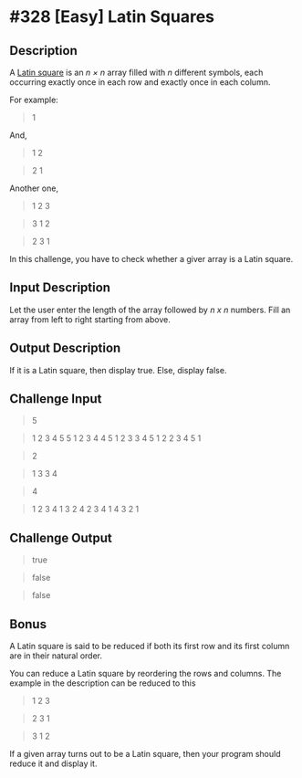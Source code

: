 # #328 [Easy] Latin Squares

## Description

A [Latin square](https://en.wikipedia.org/wiki/Latin_square) is an *n × n* array filled with *n* different symbols, each occurring exactly once in each row and exactly once in each column.

For example:
> 1

And,

> 1 2

> 2 1

Another one,

> 1 2 3

> 3 1 2

> 2 3 1

In this challenge, you have to check whether a giver array is a Latin square.

## Input Description

Let the user enter the length of the array followed by *n x n* numbers. Fill an array from left to right starting from above.

## Output Description

If it is a Latin square, then display true. Else, display false.

## Challenge Input

> 5

> 1 2 3 4 5 5 1 2 3 4 4 5 1 2 3 3 4 5 1 2 2 3 4 5 1

> 2

> 1 3 3 4

> 4

> 1 2 3 4 1 3 2 4 2 3 4 1 4 3 2 1

## Challenge Output

> true

> false

> false


## Bonus

A Latin square is said to be reduced if both its first row and its first column are in their natural order.

You can reduce a Latin square by reordering the rows and columns. The example in the description can be reduced to this

> 1 2 3

> 2 3 1

> 3 1 2

If a given array turns out to be a Latin square, then your program should reduce it and display it.